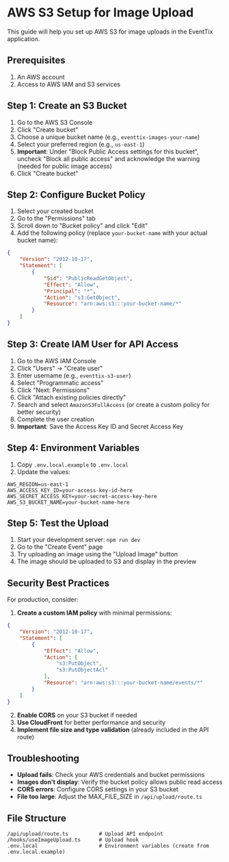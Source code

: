 # AWS S3 Setup for Image Upload

This guide will help you set up AWS S3 for image uploads in the EventTix application.

## Prerequisites

1. An AWS account
2. Access to AWS IAM and S3 services

## Step 1: Create an S3 Bucket

1. Go to the AWS S3 Console
2. Click "Create bucket"
3. Choose a unique bucket name (e.g., `eventtix-images-your-name`)
4. Select your preferred region (e.g., `us-east-1`)
5. **Important**: Under "Block Public Access settings for this bucket", uncheck "Block all public access" and acknowledge the warning (needed for public image access)
6. Click "Create bucket"

## Step 2: Configure Bucket Policy

1. Select your created bucket
2. Go to the "Permissions" tab
3. Scroll down to "Bucket policy" and click "Edit"
4. Add the following policy (replace `your-bucket-name` with your actual bucket name):

```json
{
    "Version": "2012-10-17",
    "Statement": [
        {
            "Sid": "PublicReadGetObject",
            "Effect": "Allow",
            "Principal": "*",
            "Action": "s3:GetObject",
            "Resource": "arn:aws:s3:::your-bucket-name/*"
        }
    ]
}
```

## Step 3: Create IAM User for API Access

1. Go to the AWS IAM Console
2. Click "Users" → "Create user"
3. Enter username (e.g., `eventtix-s3-user`)
4. Select "Programmatic access"
5. Click "Next: Permissions"
6. Click "Attach existing policies directly"
7. Search and select `AmazonS3FullAccess` (or create a custom policy for better security)
8. Complete the user creation
9. **Important**: Save the Access Key ID and Secret Access Key

## Step 4: Environment Variables

1. Copy `.env.local.example` to `.env.local`
2. Update the values:

```env
AWS_REGION=us-east-1
AWS_ACCESS_KEY_ID=your-access-key-id-here
AWS_SECRET_ACCESS_KEY=your-secret-access-key-here
AWS_S3_BUCKET_NAME=your-bucket-name-here
```

## Step 5: Test the Upload

1. Start your development server: `npm run dev`
2. Go to the "Create Event" page
3. Try uploading an image using the "Upload Image" button
4. The image should be uploaded to S3 and display in the preview

## Security Best Practices

For production, consider:

1. **Create a custom IAM policy** with minimal permissions:
```json
{
    "Version": "2012-10-17",
    "Statement": [
        {
            "Effect": "Allow",
            "Action": [
                "s3:PutObject",
                "s3:PutObjectAcl"
            ],
            "Resource": "arn:aws:s3:::your-bucket-name/events/*"
        }
    ]
}
```

2. **Enable CORS** on your S3 bucket if needed
3. **Use CloudFront** for better performance and security
4. **Implement file size and type validation** (already included in the API route)

## Troubleshooting

- **Upload fails**: Check your AWS credentials and bucket permissions
- **Images don't display**: Verify the bucket policy allows public read access
- **CORS errors**: Configure CORS settings in your S3 bucket
- **File too large**: Adjust the MAX_FILE_SIZE in `/api/upload/route.ts`

## File Structure

```
/api/upload/route.ts          # Upload API endpoint
/hooks/useImageUpload.ts      # Upload hook
.env.local                    # Environment variables (create from .env.local.example)
```
